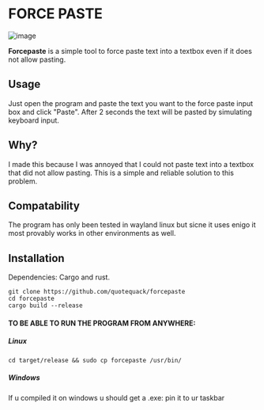 # FORCE PASTE

![image](https://github.com/user-attachments/assets/e4d2c802-074f-4e0c-9a7e-5c3721df10da)


**Forcepaste** is a simple tool to force paste text into a textbox even if it does not allow pasting.
## Usage
Just open the program and paste the text you want to the force paste input box and click "Paste". After 2 seconds the text will be pasted by simulating keyboard input.
## Why?
I made this because I was annoyed that I could not paste text into a textbox that did not allow pasting. This is a simple and reliable solution to this problem.
## Compatability
The program has only been tested in wayland linux but sicne it uses enigo it most provably works in other environments as well.
## Installation
Dependencies: Cargo and rust.
```
git clone https://github.com/quotequack/forcepaste
cd forcepaste
cargo build --release
```
#### TO BE ABLE TO RUN THE PROGRAM FROM ANYWHERE:
##### Linux
```
cd target/release && sudo cp forcepaste /usr/bin/
```
##### Windows
If u compiled it on windows u should get a .exe: pin it to ur taskbar
